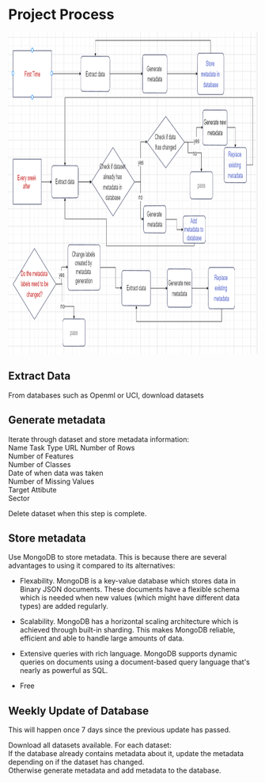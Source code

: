 # Project Process

<img src="Metadata project flow chart.png" style="height: 650px; width:1000px;"/>

## Extract Data

From databases such as Openml or UCI, download datasets

## Generate metadata

Iterate through dataset and store metadata information:  
Name
Task Type
URL
Number of Rows  
Number of Features  
Number of Classes  
Date of when data was taken  
Number of Missing Values  
Target Attibute  
Sector


Delete dataset when this step is complete.


## Store metadata

Use MongoDB to store metadata. This is because there are several advantages to using it compared to its alternatives:  
- Flexability. MongoDB is a key-value database which stores data in Binary JSON documents. These documents have a flexible schema which is needed when new values (which might have different data types) are added regularly.
- Scalability. MongoDB has a horizontal scaling architecture which is achieved through built-in sharding. This makes MongoDB reliable, efficient and able to handle large amounts of data.
  
- Extensive queries with rich language. MongoDB supports dynamic queries on documents using a document-based query language that's nearly as powerful as SQL.

- Free


## Weekly Update of Database

This will happen once 7 days since the previous update has passed.  

Download all datasets available. 
For each dataset:  
If the database already contains metadata about it, update the metadata depending on if the dataset has changed.   
Otherwise generate metadata and add metadata to the database.

